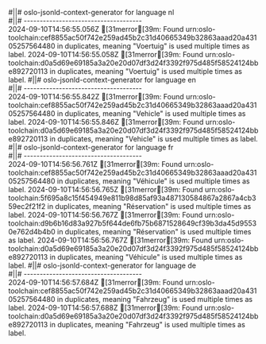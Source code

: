 #||# oslo-jsonld-context-generator for language nl  
#||# -------------------------------------  
2024-09-10T14:56:55.056Z [31merror[39m: Found urn:oslo-toolchain:cef8855ac50f742e259ad45b2c31d40665349b32863aaad20a43105257564480 in duplicates, meaning "Voertuig" is used multiple times as label.
2024-09-10T14:56:55.058Z [31merror[39m: Found urn:oslo-toolchain:d0a5d69e69185a3a20e20d07df3d24f3392f975d485f58524124bbe892720113 in duplicates, meaning "Voertuig" is used multiple times as label.
#||# oslo-jsonld-context-generator for language en  
#||# -------------------------------------  
2024-09-10T14:56:55.842Z [31merror[39m: Found urn:oslo-toolchain:cef8855ac50f742e259ad45b2c31d40665349b32863aaad20a43105257564480 in duplicates, meaning "Vehicle" is used multiple times as label.
2024-09-10T14:56:55.846Z [31merror[39m: Found urn:oslo-toolchain:d0a5d69e69185a3a20e20d07df3d24f3392f975d485f58524124bbe892720113 in duplicates, meaning "Vehicle" is used multiple times as label.
#||# oslo-jsonld-context-generator for language fr  
#||# -------------------------------------  
2024-09-10T14:56:56.761Z [31merror[39m: Found urn:oslo-toolchain:cef8855ac50f742e259ad45b2c31d40665349b32863aaad20a43105257564480 in duplicates, meaning "Véhicule" is used multiple times as label.
2024-09-10T14:56:56.765Z [31merror[39m: Found urn:oslo-toolchain:5f695a8c15f454949e811b98d85af93a487130584867a2867a4cb359ec2f21f2 in duplicates, meaning "Réservation" is used multiple times as label.
2024-09-10T14:56:56.767Z [31merror[39m: Found urn:oslo-toolchain:d9b6b16d83a927b5f644de6fb75b6871528649cf39b3da45d95530e762d4b4b0 in duplicates, meaning "Réservation" is used multiple times as label.
2024-09-10T14:56:56.767Z [31merror[39m: Found urn:oslo-toolchain:d0a5d69e69185a3a20e20d07df3d24f3392f975d485f58524124bbe892720113 in duplicates, meaning "Véhicule" is used multiple times as label.
#||# oslo-jsonld-context-generator for language de  
#||# -------------------------------------  
2024-09-10T14:56:57.684Z [31merror[39m: Found urn:oslo-toolchain:cef8855ac50f742e259ad45b2c31d40665349b32863aaad20a43105257564480 in duplicates, meaning "Fahrzeug" is used multiple times as label.
2024-09-10T14:56:57.688Z [31merror[39m: Found urn:oslo-toolchain:d0a5d69e69185a3a20e20d07df3d24f3392f975d485f58524124bbe892720113 in duplicates, meaning "Fahrzeug" is used multiple times as label.
